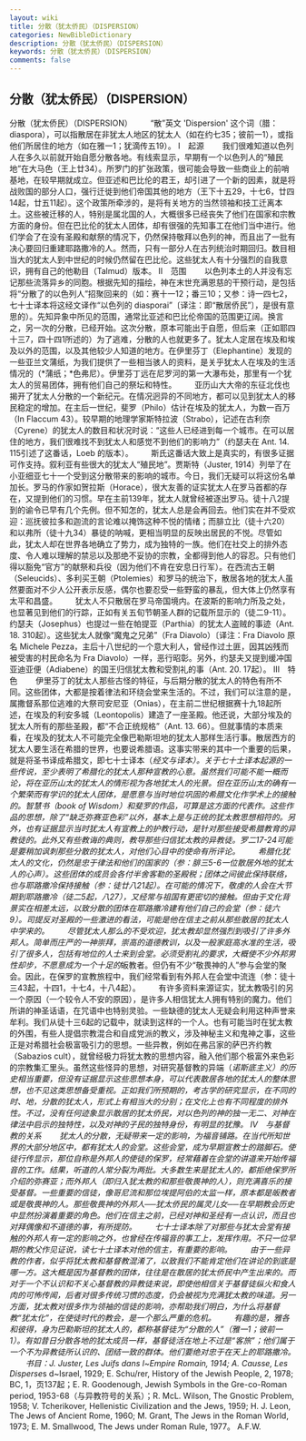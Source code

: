 ```yaml
---
layout: wiki
title: 分散（犹太侨民）（DISPERSION）
categories: NewBibleDictionary
description: 分散（犹太侨民）（DISPERSION）
keywords: 分散（犹太侨民）（DISPERSION）
comments: false
---
```


## 分散（犹太侨民）（DISPERSION）



分散（犹太侨民）（DISPERSION）
　　“散”英文 'Dispersion' 这个词（腊：diaspora），可以指散居在非犹太人地区的犹太人（如在约七35；彼前一1），或指他们所居住的地方（如在雅一1；犹滴传五19）。
Ⅰ　起源
　　我们很难知道以色列人在多久以前就开始自愿分散各地。有线索显示，早期有一个以色列人的“殖民地”在大马色（王上廿34）。所罗门的扩张政策，很可能会导致一些商业上的前哨基地，在较早期就成立。但亚述和巴比伦的君王，却引进了一个新的因素，就是将战败国的部分人口，强行迁徙到他们帝国其他的地方（王下十五29，十七6，廿四14起，廿五11起）。这个政策所牵涉的，是将有关地方的当然领袖和技工迁离本土。这些被迁移的人，特别是属北国的人，大概很多已经丧失了他们在国家和宗教方面的身份。但在巴比伦的犹太人团体，却有很强的先知事工在他们当中进行。他们学会了在没有圣殿和献祭的情况下，仍然保持敬拜以色列的神，而且出了一批有决心要回归重建耶路撒冷的人。然而，只有一部分人在古列统治时期回归。数目相当大的犹太人到中世纪的时候仍然留在巴比伦。这些犹太人有十分强烈的自我意识，拥有自己的他勒目（Talmud）版本。
Ⅱ　范围
　　以色列本土的人并没有忘记那些流落异乡的同胞。根据先知的描绘，神在末世充满恩慈的干预行动，是包括将“分散了的以色列人”招聚回来的（如：赛十一12；番三10；又参：诗一四七2，七十士译本将这经文译作“以色列的 diasporai”〔译注：即“散居侨民”〕，是很有意思的）。先知异象中所见的范围，通常比亚述和巴比伦帝国的范围更辽阔。换言之，另一次的分散，已经开始。这次分散，原本可能出于自愿，但后来（正如耶四十三7，四十四1所述的）为了逃难，分散的人也就更多了。犹太人定居在埃及和埃及以外的范围，以及其他较少人知道的地方。在伊里芬丁（Elephantine）发现的一些亚兰文蒲纸，为我们提供了一些相当骇人的资料，是关乎犹太人在埃及的生活情况的（*蒲纸；*色弗尼）。伊里芬丁远在尼罗河的第一大瀑布处，那里有一个犹太人的贸易团体，拥有他们自己的祭坛和特性。
　　亚历山大大帝的东征北伐也揭开了犹太人分散的一个新纪元。在情况迥异的不同地方，都可以见到犹太人的移民稳定的增加。在主后一世纪，斐罗（Philo）估计在埃及的犹太人，为数一百万（In Flaccum 43）。较早期的地理学家斯特拉波（Strabo），记述在古利奈（Cyrene）的犹太人的数目和状况时说：“这些人已经进到每一个城市。在可以居住的地方，我们很难找不到犹太人和感觉不到他们的影响力”（约瑟夫在 Ant.
14. 115引述了这番话，Loeb 的版本）。
　　斯氏这番话大致上是真实的，有很多证据可作支持。叙利亚有些很大的犹太人“殖民地”。贾斯特（Juster, 1914）列举了在小亚细亚七十一个受到这分散带来的影响的城市。今日，我们无疑可以将这份名单加长。罗马的作家如贺拉斯（Horace），很大友善的证实犹太人在罗马首都的存在，又提到他们的习惯。早在主前139年，犹太人就曾经被逐出罗马。徒十八2提到的谕令已早有几个先例。但不知怎的，犹太人总是会再回去。他们实在并不受欢迎：巡抚彼拉多和迦流的言论难以掩饰这种不悦的情绪；而腓立比（徒十六20）和以弗所（徒十九34）暴徒的呐喊，更相当明显的反映出居民的不悦。尽管如此，犹太人却在世界各地确立了势力，成为独特的一族。他们在社交上的排外态度、令人难以理解的禁忌以及那绝不妥协的宗教，全都得到他人的容忍。只有他们得以豁免“官方”的献祭和兵役（因为他们不肯在安息日行军）。在西流古王朝（Seleucids）、多利买王朝（Ptolemies）和罗马的统治下，散居各地的犹太人虽然要面对不少人公开表示反感，偶尔也要忍受一些野蛮的暴乱，但大体上仍然享有太平和昌盛。
　　犹太人不只散居在罗马帝国境内。在波斯的影响力所及之处，也显著见到他们的行踪，正如有关五旬节朝圣人群的记载所显示的（徒二9-11）。约瑟夫（Josephus）也提过一些在帕提亚（Parthia）的犹太人盗贼的事迹（Ant.
18. 310起）。这些犹太人就像“魔鬼之兄弟”（Fra Diavolo）〔译注：Fra Diavolo 原名 Michele Pezza，主后十八世纪的一个意大利人，曾经作过土匪，因其凶残而被受害的村民命名为 Fra Diavolo）一样，恶行昭彰。另外，约瑟夫又提到缓冲国亚迪亚便（Adiabene）的国王归信犹太教和受割礼的事（Ant.
20. 17起）。
Ⅲ　特色
　　伊里芬丁的犹太人那些古怪的特征，与后期分散的犹太人的特色有所不同。这些团体，大都是按着律法和环绕会堂来生活的。不过，我们可以注意的是，属撒督系那位逃难的大祭司安尼亚（Onias），在主前二世纪根据赛十九18起所述，在埃及的利安多城（Leontopolis）建造了一座圣殿。他还说，大部分埃及的犹太人所有的那些圣殿，都“不合正统规格”（Ant.
13. 66）。但就事情的本质来看，在埃及的犹太人不可能完全像巴勒斯坦地的犹太人那样生活行事。散居西方的犹太人要生活在希腊的世界，也要说希腊语。这事实带来的其中一个重要的后果，就是将圣书译成希腊文，即七十士译本（*经文与译本）。关于七十士译本起源的一些传说，至少表明了希腊化的犹太人那种宣教的心意。虽然我们可能不能一概而论，将在亚历山太的犹太人的情形视为各地犹太人的光景。但在亚历山太的确有一个繁荣而有学识的犹太人团体，是愿意与当时地位巩固的希腊文化作学术上的接触的。智慧书（book of Wisdom）和斐罗的作品，可算是这方面的代表作。这些作品的思想，除了“缺乏弥赛亚色彩”以外，基本上是与正统的犹太教思想相符的。另外，也有证据显示当时犹太人有宣教上的护教行动，是针对那些接受希腊教育的异教徒的。此外又有些教诲的典则，教导那些归信犹太教的异教徒。罗二17-24可能是要稍加讽刺那些分散的犹太人，对他们心目中的使命有所评论。
　　希腊化犹太人的文化，仍然是忠于律法和他们的国家的（参：腓三5-6一位散居外地的犹太人的心声）。这些团体的成员会各付半舍客勒的圣殿税；团体之间彼此保持联络，也与耶路撒冷保持接触（参：徒廿八21起）。在可能的情况下，敬虔的人会在大节期到耶路撒冷（徒二5起，八27），又经常与祖国有更密切的接触。但由于文化背景实在相差太远，以致分散的团体在耶路撒冷建有他们自己的会堂（参：徒六9）。司提反对圣殿的一些激进的看法，可能是他在信主之前从那些散居的犹太人中学来的。
　　尽管犹太人那么的不受欢迎，犹太教却显然强烈到吸引了许多外邦人。简单而庄严的一神崇拜，崇高的道德教训，以及一般家庭高水准的生活，吸引了很多人，包括有地位的人士来到会堂。必须受割礼的要求，大概使不少外邦男性却步，不愿意成为一个十足的*皈教者。但仍有不少“敬畏神的人”参与会堂的聚会。因此，在保罗的宣教旅程中，我们经常看到有外邦人在会堂中流连（参：徒十三43起，十四1，十七4，十八4起）。
　　有许多资料来源证实，犹太教吸引的另一个原因（一个较令人不安的原因），是许多人相信犹太人拥有特别的魔力。他们所讲的神圣话语，在咒语中也特别灵验。一些缺德的犹太人无疑会利用这种声誉来牟利。我们从徒十三6起的记载中，就读到这样的一个人。也有可能当时在犹太教的外围，有些人提倡宗教混合和自成党派的教义，涉及神秘主义和鬼神之事，这些正是对希腊社会极富吸引力的思想。一些异教，例如在弗吕家的萨巴齐约教（Sabazios cult），就曾经极力将犹太教的思想内容，融入他们那个极富外来色彩的宗教集汇里头。虽然这些怪异的思想，对研究基督教的异端（*诺斯底主义）的历史相当重要，但没有证据显示这些思想本身，可以代表散居各地的犹太人的整体思想，也不见这类思想备受重视。正如我们所预期的，考古学的研究显示，在不同的时、地，分散的犹太人，形式上有相当大的分别；在文化上也有不同程度的排外性。不过，没有任何迹象显示散居的犹太侨民，对以色列的神的独一无二、对神在律法中启示的独特性，以及对神的子民的独特身份，有明显的犹豫。
Ⅳ　与基督教的关系
　　犹太人的分散，无疑带来一定的影响，为福音铺路。在当代所知世界的大部分地区中，都有犹太人的会堂。这些会堂，成为早期宣教士的踏脚石。使徒行传显示，那位自称是外邦人的使徒的保罗，经常藉着在会堂的讲道来开始传福音的工作。结果，听道的人常分裂为两批。大多数生来是犹太人的，都拒绝保罗所介绍的弥赛亚；而外邦人（即归入犹太教的和那些敬畏神的人），则充满喜乐的接受基督。一些重要的信徒，像哥尼流和那位埃提阿伯的太监一样，原本都是皈教者或是敬畏神的人。那些敬畏神的外邦人──犹太侨民的属灵儿女──在早期教会历史中显然扮演着重要的角色。他们在信主之前，已经对神和圣经有一点认识，而且也对拜偶像和不道德的事，有所提防。
　　七十士译本除了对那些与犹太会堂有接触的外邦人有一定的影响之外，也曾经在传福音的事工上，发挥作用。不只一位早期的教父作见证说，读七十士译本对他的信主，有重要的影响。
　　由于一些异教的作者，似乎将犹太教和基督教混淆了，以致我们不能肯定他们在讲论的到底是哪一方。这大概是因为基督教的团体，往往是在散居的犹太侨民中产生出来的。而对于一个不认识和不关心基督教的异教徒来说，即使他相信关于基督徒纵火和食人肉的可怖传闻，后者对很多传统习惯的态度，仍会被视为充满犹太教的味道。另一方面，犹太教对很多作为领袖的信徒的影响，亦帮助我们明白，为什么将基督教“犹太化”，在使徒时代的教会，是一个那么严重的危机。
　　有趣的是，雅各和彼得，身为巴勒斯坦的犹太人的，都称基督徒为“分散的人”（雅一1；彼前一1）。有如昔日分散各地的犹太成员一样，基督徒活在地上不过是“客旅”；他们属于一个不为异教徒所认识的、团结一致的群体。他们要绝对忠于在天上的耶路撒冷。
　　书目：J. Juster, Les Juifs dans l~Empire Romain, 1914; A. Causse, Les Disperse*s d~Israel, 1929; E. Schu/rer, History of the Jewish People, 2, 1978; BC, 1，页137起；E. R. Goodenough, Jewish Symbols in the Gre-co-Roman period, 1953-68（与异教符号的关系）；R. McL. Wilson, The Gnostic Problem, 1958; V.
Tcherikover, Hellenistic Civilization and
the Jews, 1959; H. J. Leon, The Jews
of Ancient Rome, 1960; M. Grant, The
Jews in the Roman World, 1973; E. M. Smallwood, The Jews under Roman Rule, 1977。
A.F.W.




